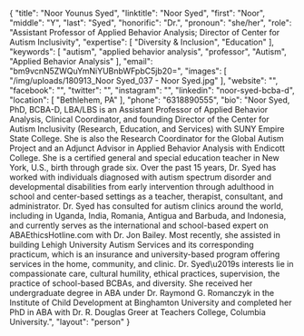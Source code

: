 {
  "title": "Noor Younus Syed",
  "linktitle": "Noor Syed",
  "first": "Noor",
  "middle": "Y",
  "last": "Syed",
  "honorific": "Dr.",
  "pronoun": "she/her",
  "role": "Assistant Professor of Applied Behavior Analysis; Director of Center for Autism Inclusivity",
  "expertise": [
    "Diversity & Inclusion",
    "Education"
  ],
  "keywords": [
    "autism",
    "applied behavior analysis",
    "professor",
    "Autism",
    "Applied Behavior Analysis"
  ],
  "email": "bm9vcnN5ZWQuYmNiYUBnbWFpbC5jb20=",
  "images": [
    "/img/uploads/180913_Noor Syed_037 - Noor Syed.jpg"
  ],
  "website": "",
  "facebook": "",
  "twitter": "",
  "instagram": "",
  "linkedin": "noor-syed-bcba-d",
  "location": [
    "Bethlehem, PA"
  ],
  "phone": "6318890555",
  "bio": "Noor Syed, PhD, BCBA-D, LBA/LBS is an Assistant Professor of Applied Behavior Analysis, Clinical Coordinator, and founding Director of the Center for Autism Inclusivity (Research, Education, and Services) with SUNY Empire State College. She is also the Research Coordinator for the Global Autism Project and an Adjunct Advisor in Applied Behavior Analysis with Endicott College. She is a certified general and special education teacher in New York, U.S., birth through grade six. Over the past 15 years, Dr. Syed has worked with individuals diagnosed with autism spectrum disorder and developmental disabilities from early intervention through adulthood in school and center-based settings as a teacher, therapist, consultant, and administrator. Dr. Syed has consulted for autism clinics around the world, including in Uganda, India, Romania, Antigua and Barbuda, and Indonesia, and currently serves as the international and school-based expert on ABAEthicsHotline.com with Dr. Jon Bailey. Most recently, she assisted in building Lehigh University Autism Services and its corresponding practicum, which is an insurance and university-based program offering services in the home, community, and clinic. Dr. Syed\u2019s interests lie in compassionate care, cultural humility, ethical practices, supervision, the practice of school-based BCBAs, and diversity. She received her undergraduate degree in ABA under Dr. Raymond G. Romanczyk in the Institute of Child Development at Binghamton University and completed her PhD in ABA with Dr. R. Douglas Greer at Teachers College, Columbia University.",
  "layout": "person"
}
